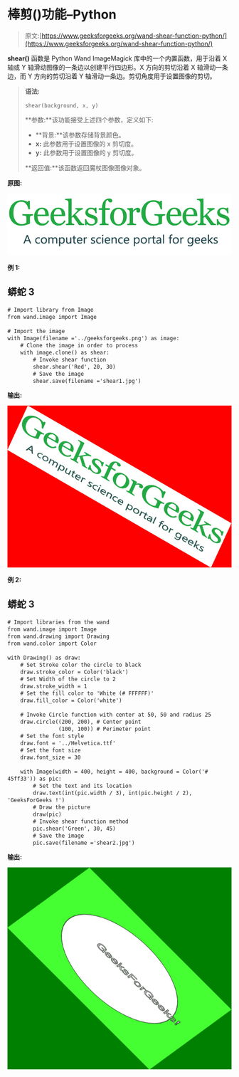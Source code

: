 # 棒剪()功能–Python

> 原文:[https://www.geeksforgeeks.org/wand-shear-function-python/](https://www.geeksforgeeks.org/wand-shear-function-python/)

**shear()** 函数是 Python Wand ImageMagick 库中的一个内置函数，用于沿着 X 轴或 Y 轴滑动图像的一条边以创建平行四边形。X 方向的剪切沿着 X 轴滑动一条边，而 Y 方向的剪切沿着 Y 轴滑动一条边。剪切角度用于设置图像的剪切。

> **语法:**
> 
> ```
> shear(background, x, y)
> ```
> 
> **参数:**该功能接受上述四个参数，定义如下:
> 
> *   **背景:**该参数存储背景颜色。
> *   **x:** 此参数用于设置图像的 x 剪切度。
> *   **y:** 此参数用于设置图像的 y 剪切度。
> 
> **返回值:**该函数返回魔杖图像图像对象。

**原图:**

![](img/2d3a0fdbc25c0bbb46c47454d1b0acc7.png)

**例 1:**

## 蟒蛇 3

```
# Import library from Image
from wand.image import Image

# Import the image
with Image(filename ='../geeksforgeeks.png') as image:
    # Clone the image in order to process
    with image.clone() as shear:
        # Invoke shear function
        shear.shear('Red', 20, 30)
        # Save the image
        shear.save(filename ='shear1.jpg')
```

**输出:**

![](img/80a3eb871239acc0287f4e7afedd3be1.png)

**例 2:**

## 蟒蛇 3

```
# Import libraries from the wand 
from wand.image import Image
from wand.drawing import Drawing
from wand.color import Color

with Drawing() as draw:
    # Set Stroke color the circle to black
    draw.stroke_color = Color('black')
    # Set Width of the circle to 2
    draw.stroke_width = 1
    # Set the fill color to 'White (# FFFFFF)'
    draw.fill_color = Color('white')

    # Invoke Circle function with center at 50, 50 and radius 25
    draw.circle((200, 200), # Center point
                (100, 100)) # Perimeter point
    # Set the font style
    draw.font = '../Helvetica.ttf'
    # Set the font size
    draw.font_size = 30

    with Image(width = 400, height = 400, background = Color('# 45ff33')) as pic:
        # Set the text and its location
        draw.text(int(pic.width / 3), int(pic.height / 2), 'GeeksForGeeks !')
        # Draw the picture
        draw(pic)
        # Invoke shear function method
        pic.shear('Green', 30, 45)
        # Save the image
        pic.save(filename ='shear2.jpg')
```

**输出:**

![](img/143dc2f74fd9ba520c33abc8dfa3c1f1.png)